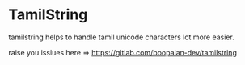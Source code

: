 # TamilString

tamilstring helps to handle tamil unicode characters lot more easier.

raise you issiues here => https://gitlab.com/boopalan-dev/tamilstring

